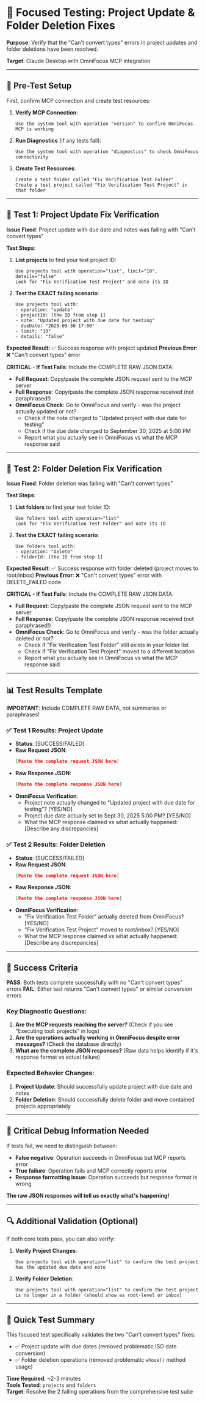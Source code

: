 # 🎯 Focused Testing: Project Update & Folder Deletion Fixes

**Purpose**: Verify that the "Can't convert types" errors in project updates and folder deletions have been resolved.

**Target**: Claude Desktop with OmniFocus MCP integration

---

## 🔧 Pre-Test Setup

First, confirm MCP connection and create test resources:

1. **Verify MCP Connection**:
   ```
   Use the system tool with operation "version" to confirm OmniFocus MCP is working
   ```

2. **Run Diagnostics** (if any tests fail):
   ```
   Use the system tool with operation "diagnostics" to check OmniFocus connectivity
   ```

3. **Create Test Resources**:
   ```
   Create a test folder called "Fix Verification Test Folder"
   Create a test project called "Fix Verification Test Project" in that folder
   ```

---

## 🧪 Test 1: Project Update Fix Verification

**Issue Fixed**: Project update with due date and notes was failing with "Can't convert types"

**Test Steps**:

1. **List projects** to find your test project ID:
   ```
   Use projects tool with operation="list", limit="10", details="false"
   Look for "Fix Verification Test Project" and note its ID
   ```

2. **Test the EXACT failing scenario**:
   ```
   Use projects tool with:
   - operation: "update"  
   - projectId: [the ID from step 1]
   - note: "Updated project with due date for testing"
   - dueDate: "2025-09-30 17:00"
   - limit: "10"
   - details: "false"
   ```

**Expected Result**: ✅ Success response with project updated
**Previous Error**: ❌ "Can't convert types" error

**CRITICAL - If Test Fails**: Include the COMPLETE RAW JSON DATA:
- **Full Request**: Copy/paste the complete JSON request sent to the MCP server
- **Full Response**: Copy/paste the complete JSON response received (not paraphrased!)
- **OmniFocus Check**: Go to OmniFocus and verify - was the project actually updated or not?
  - Check if the note changed to "Updated project with due date for testing"
  - Check if the due date changed to September 30, 2025 at 5:00 PM
  - Report what you actually see in OmniFocus vs what the MCP response said

---

## 🧪 Test 2: Folder Deletion Fix Verification  

**Issue Fixed**: Folder deletion was failing with "Can't convert types"

**Test Steps**:

1. **List folders** to find your test folder ID:
   ```
   Use folders tool with operation="list"
   Look for "Fix Verification Test Folder" and note its ID
   ```

2. **Test the EXACT failing scenario**:
   ```
   Use folders tool with:
   - operation: "delete"
   - folderId: [the ID from step 1]
   ```

**Expected Result**: ✅ Success response with folder deleted (project moves to root/inbox)
**Previous Error**: ❌ "Can't convert types" error with DELETE_FAILED code

**CRITICAL - If Test Fails**: Include the COMPLETE RAW JSON DATA:
- **Full Request**: Copy/paste the complete JSON request sent to the MCP server  
- **Full Response**: Copy/paste the complete JSON response received (not paraphrased!)
- **OmniFocus Check**: Go to OmniFocus and verify - was the folder actually deleted or not?
  - Check if "Fix Verification Test Folder" still exists in your folder list
  - Check if "Fix Verification Test Project" moved to a different location
  - Report what you actually see in OmniFocus vs what the MCP response said

---

## 📊 Test Results Template

**IMPORTANT**: Include COMPLETE RAW DATA, not summaries or paraphrases!

### ✅ Test 1 Results: Project Update
- **Status**: [SUCCESS/FAILED]
- **Raw Request JSON**: 
  ```json
  [Paste the complete request JSON here]
  ```
- **Raw Response JSON**: 
  ```json
  [Paste the complete response JSON here]
  ```
- **OmniFocus Verification**: 
  - Project note actually changed to "Updated project with due date for testing"? [YES/NO]
  - Project due date actually set to Sept 30, 2025 5:00 PM? [YES/NO]
  - What the MCP response claimed vs what actually happened: [Describe any discrepancies]

### ✅ Test 2 Results: Folder Deletion  
- **Status**: [SUCCESS/FAILED] 
- **Raw Request JSON**: 
  ```json
  [Paste the complete request JSON here]
  ```
- **Raw Response JSON**: 
  ```json
  [Paste the complete response JSON here]
  ```
- **OmniFocus Verification**: 
  - "Fix Verification Test Folder" actually deleted from OmniFocus? [YES/NO]
  - "Fix Verification Test Project" moved to root/inbox? [YES/NO]
  - What the MCP response claimed vs what actually happened: [Describe any discrepancies]

---

## 🎯 Success Criteria

**PASS**: Both tests complete successfully with no "Can't convert types" errors
**FAIL**: Either test returns "Can't convert types" or similar conversion errors

### Key Diagnostic Questions:

1. **Are the MCP requests reaching the server?** (Check if you see "Executing tool: projects" in logs)
2. **Are the operations actually working in OmniFocus despite error messages?** (Check the database directly)
3. **What are the complete JSON responses?** (Raw data helps identify if it's response format vs actual failure)

### Expected Behavior Changes:

1. **Project Update**: Should successfully update project with due date and notes
2. **Folder Deletion**: Should successfully delete folder and move contained projects appropriately

---

## 🚨 Critical Debug Information Needed

If tests fail, we need to distinguish between:

- **False negative**: Operation succeeds in OmniFocus but MCP reports error
- **True failure**: Operation fails and MCP correctly reports error  
- **Response formatting issue**: Operation succeeds but response format is wrong

**The raw JSON responses will tell us exactly what's happening!**

---

## 🔍 Additional Validation (Optional)

If both core tests pass, you can also verify:

1. **Verify Project Changes**:
   ```
   Use projects tool with operation="list" to confirm the test project has the updated due date and note
   ```

2. **Verify Folder Deletion**:
   ```
   Use projects tool with operation="list" to confirm the test project is no longer in a folder (should show as root-level or inbox)
   ```

---

## 📝 Quick Test Summary

This focused test specifically validates the two "Can't convert types" fixes:
- ✅ Project update with due dates (removed problematic ISO date conversion)  
- ✅ Folder deletion operations (removed problematic `whose()` method usage)

**Time Required**: ~2-3 minutes  
**Tools Tested**: `projects` and `folders`  
**Target**: Resolve the 2 failing operations from the comprehensive test suite